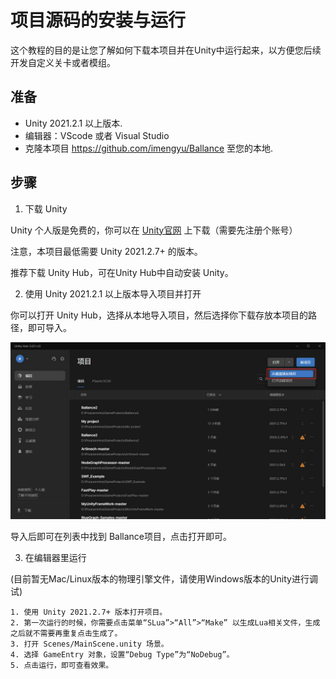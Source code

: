 # 项目源码的安装与运行

这个教程的目的是让您了解如何下载本项目并在Unity中运行起来，以方便您后续开发自定义关卡或者模组。

## 准备

* Unity 2021.2.1 以上版本.
* 编辑器：VScode 或者 Visual Studio
* 克隆本项目 https://github.com/imengyu/Ballance 至您的本地.

## 步骤

1. 下载 Unity

  Unity 个人版是免费的，你可以在 [Unity官网](https://unity.cn/releases) 上下载（需要先注册个账号）

  注意，本项目最低需要 Unity 2021.2.7+ 的版本。

  推荐下载 Unity Hub，可在Unity Hub中自动安装 Unity。

2. 使用 Unity 2021.2.1 以上版本导入项目并打开

  你可以打开 Unity Hub，选择从本地导入项目，然后选择你下载存放本项目的路径，即可导入。

  ![image](1.jpg)

  导入后即可在列表中找到 Ballance项目，点击打开即可。

3. 在编辑器里运行

  (目前暂无Mac/Linux版本的物理引擎文件，请使用Windows版本的Unity进行调试)

    1. 使用 Unity 2021.2.7+ 版本打开项目。
    2. 第一次运行的时候，你需要点击菜单“SLua”>“All”>“Make” 以生成Lua相关文件，生成之后就不需要再重复点击生成了。
    3. 打开 Scenes/MainScene.unity 场景。
    4. 选择 GameEntry 对象，设置“Debug Type”为“NoDebug”。
    5. 点击运行，即可查看效果。
